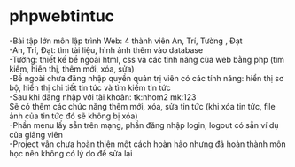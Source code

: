 # phpwebtintuc
-Bài tập lớn môn lập trình Web: 4 thành viên An, Trí, Tường , Đạt<br>
-An, Trí, Đạt: tìm tài liệu, hình ảnh thêm vào database<br>
-Tường: thiết kế bề ngoài html, css và các tính năng của web bằng php (tìm kiếm, hiển thị, thêm mới, xóa, sửa)<br>
-Bề ngoài chưa đăng nhập quyền quản trị viên có các tính năng: hiển thị sơ bộ, hiển thị chi tiết tin tức và tìm kiếm tin tức<br>
-Sau khi đăng nhập với tài khoản: tk:nhom2 mk:123<br>
Sẽ có thêm các chức năng thêm mới, xóa, sửa tin tức (khi xóa tin tức, file ảnh của tin tức đó sẽ không bị xóa)<br>
-Phần menu lấy sẵn trên mạng, phần đăng nhập login, logout có sẵn ví dụ của giảng viên<br>
-Project vẫn chưa hoàn thiện một cách hoàn hảo nhưng đã hoàn thành môn học nên không có lý do để sửa lại
